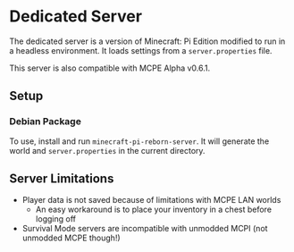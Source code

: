 # Dedicated Server
The dedicated server is a version of Minecraft: Pi Edition modified to run in a headless environment. It loads settings from a ``server.properties`` file.

This server is also compatible with MCPE Alpha v0.6.1.

## Setup

### Debian Package
To use, install and run ``minecraft-pi-reborn-server``. It will generate the world and ``server.properties`` in the current directory.

## Server Limitations
* Player data is not saved because of limitations with MCPE LAN worlds
  * An easy workaround is to place your inventory in a chest before logging off
* Survival Mode servers are incompatible with unmodded MCPI (not unmodded MCPE though!)
